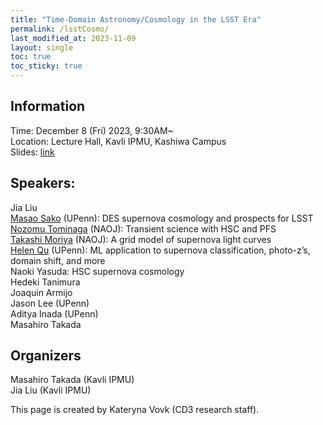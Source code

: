 ```yaml
---
title: "Time-Domain Astronomy/Cosmology in the LSST Era"
permalink: /lsstCosmo/
last_modified_at: 2023-11-09
layout: single
toc: true
toc_sticky: true
---
```


<!---## Introduction
Inofficial and discussion-oriented full one-day workshop starting from ~9:30 AM.--->

## Information
Time: December 8 (Fri) 2023, 9:30AM~ \
Location: Lecture Hall, Kavli IPMU, Kashiwa Campus \
Slides: [link](slides)

## Speakers:
Jia Liu \
[Masao Sako](https://www.sas.upenn.edu/~masao/Web/Home.html) (UPenn): DES supernova cosmology and prospects for LSST \
[Nozomu Tominaga](https://nozomu-tominaga.jp/) (NAOJ): Transient science with HSC and PFS \
[Takashi Moriya](https://sci.nao.ac.jp/MEMBER/takashi.moriya/) (NAOJ): A grid model of supernova light curves \
[Helen Qu](https://helenqu.com/) (UPenn): ML application to supernova classification, photo-z’s, domain shift, and more \
Naoki Yasuda: HSC supernova cosmology \
Hedeki Tanimura \
Joaquin Armijo \
Jason Lee (UPenn) \
Aditya Inada (UPenn) \
Masahiro Takada

## Organizers
Masahiro Takada (Kavli IPMU)\
Jia Liu (Kavli IPMU)

<!--- ## Photo --->

<!---## Acknowledgement 
This workshop is supported by ...--->

This page is created by Kateryna Vovk (CD3 research staff).
